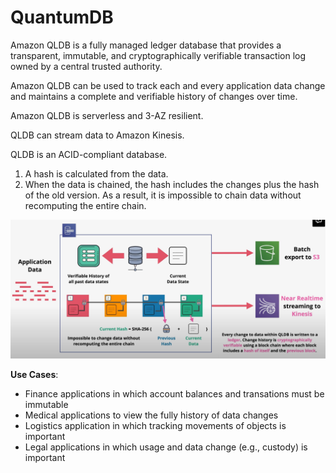 # QuantumDB

Amazon QLDB is a fully managed ledger database that provides a transparent, immutable, and cryptographically verifiable transaction log owned by a central trusted authority. 

Amazon QLDB can be used to track each and every application data change and maintains a complete and verifiable history of changes over time.

Amazon QLDB is serverless and 3-AZ resilient.

QLDB can stream data to Amazon Kinesis.

QLDB is an ACID-compliant database.

1. A hash is calculated from the data.
2. When the data is chained, the hash includes the changes plus the hash of the old version. As a result, it is impossible to chain data without recomputing the entire chain.

![Amazon QLDB](../static/images/qldb.png)

**Use Cases**:
- Finance applications in which account balances and transations must be immutable
- Medical applications to view the fully history of data changes
- Logistics application in which tracking movements of objects is important
- Legal applications in which usage and data change (e.g., custody) is important
